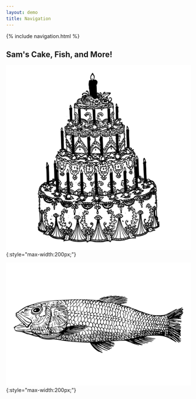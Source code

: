 ```yaml
---
layout: demo
title: Navigation
---
```


{% include navigation.html %}

## Sam's Cake, Fish, and More!

![drawing of a cake](/images/cake.svg){:style="max-width:200px;"}

![drawing of a fish](/images/fish.svg){:style="max-width:200px;"}

<br />
<br />
<br />
<br />
<br />
<br />
<br />
<br />
<br />
<br />
<br />
<br />
<br />
